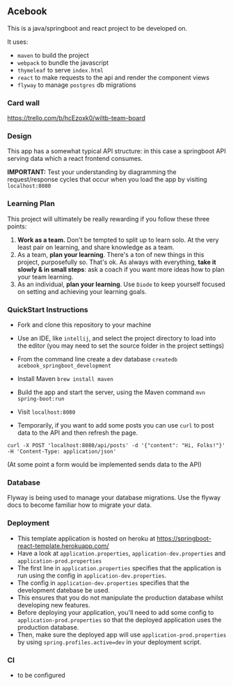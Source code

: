 ## Acebook

This is a java/springboot and react project to be developed on.

It uses:
  - `maven` to build the project
  - `webpack` to bundle the javascript
  - `thymeleaf` to serve `index.html`
  - `react` to make requests to the api and render the component views
  - `flyway` to manage `postgres` db migrations

### Card wall

https://trello.com/b/hcEzoxk0/wiltb-team-board

### Design

This app has a somewhat typical API structure: in this case a springboot API serving data which a react frontend consumes.

**IMPORTANT:** Test your understanding by diagramming the request/response cycles that occur when you load the app by visiting `localhost:8080`

### Learning Plan

This project will ultimately be really rewarding if you follow these three points:
  1. **Work as a team.** Don't be tempted to split up to learn solo. At the very least pair on learning, and share knowledge as a team.
  2. As a team, **plan your learning**. There's a ton of new things in this project, purposefully so. That's ok. As always with everything, **take it slowly & in small steps**: ask a coach if you want more ideas how to plan your team learning.
  3. As an individual, **plan your learning**. Use `Diode` to keep yourself focused on setting and achieving your learning goals.

### QuickStart Instructions

- Fork and clone this repository to your machine
- Use an IDE, like `intellij`, and select the project directory to load into the editor (you may need to set the source folder in the project settings)
- From the command line create a dev database `createdb acebook_springboot_development`
- Install Maven `brew install maven`
- Build the app and start the server, using the Maven command `mvn spring-boot:run`
- Visit `localhost:8080`

- Temporarily, if you want to add some posts you can use `curl` to post data to the API and then refresh the page.
```
curl -X POST 'localhost:8080/api/posts' -d '{"content": "Hi, Folks!"}' -H 'Content-Type: application/json'
```

(At some point a form would be implemented sends data to the API)

### Database

Flyway is being used to manage your database migrations. Use the flyway docs to become familiar how to migrate your data.

### Deployment

- This template application is hosted on heroku at https://springboot-react-template.herokuapp.com/
- Have a look at `application.properties`, `application-dev.properties` and `application-prod.properties`
- The first line in `application.properties` specifies that the application is run using the config in `application-dev.properties`.
- The config in `application-dev.properties` specifies that the development datebase be used.
- This ensures that you do not manipulate the production database whilst developing new features.
- Before deploying your application, you'll need to add some config to `application-prod.properties` so that the deployed application uses the production database.
- Then, make sure the deployed app will use `application-prod.properties` by using `spring.profiles.active=dev` in your deployment script.

### CI

- to be configured
